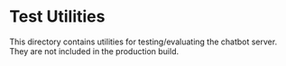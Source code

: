 # Test Utilities

This directory contains utilities for testing/evaluating the chatbot server.
They are not included in the production build.
